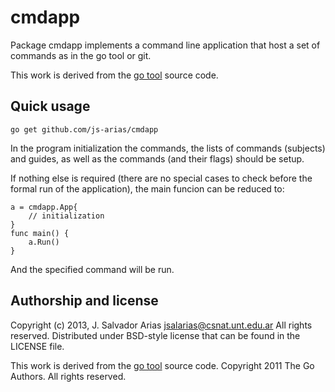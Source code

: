 cmdapp
======

Package cmdapp implements a command line application that host a set of
commands as in the go tool or git.

This work is derived from the [go tool](http://golang.org/cmd/go/) source
code.


Quick usage
-----------

    go get github.com/js-arias/cmdapp

In the program initialization the commands, the lists of commands
(subjects) and guides, as well as the commands (and their flags) should
be setup.

If nothing else is required (there are no special cases to check before
the formal run of the application), the main funcion can be reduced to:

	a = cmdapp.App{
		// initialization
	}
	func main() {
		a.Run()
	}

And the specified command will be run.

Authorship and license
----------------------

Copyright (c) 2013, J. Salvador Arias <jsalarias@csnat.unt.edu.ar>
All rights reserved.
Distributed under BSD-style license that can be found in the LICENSE file.

This work is derived from the [go tool](http://golang.org/cmd/go/) source
code. Copyright 2011 The Go Authors.  All rights reserved.
